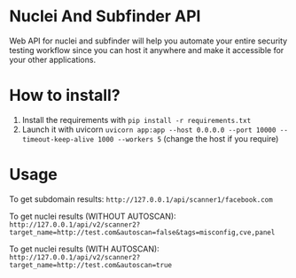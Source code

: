 # Nuclei And Subfinder API
Web API for nuclei and subfinder will help you automate your entire security testing workflow since you can host it anywhere and make it accessible for your other applications.

# How to install?

1. Install the requirements with `pip install -r requirements.txt`
2. Launch it with uvicorn `uvicorn app:app --host 0.0.0.0 --port 10000 --timeout-keep-alive 1000 --workers 5` (change the host if you require)

# Usage

To get subdomain results: `http://127.0.0.1/api/scanner1/facebook.com`

To get nuclei results (WITHOUT AUTOSCAN): `http://127.0.0.1/api/v2/scanner2?target_name=http://test.com&autoscan=false&tags=misconfig,cve,panel`

To get nuclei results (WITH AUTOSCAN): `http://127.0.0.1/api/v2/scanner2?target_name=http://test.com&autoscan=true`
